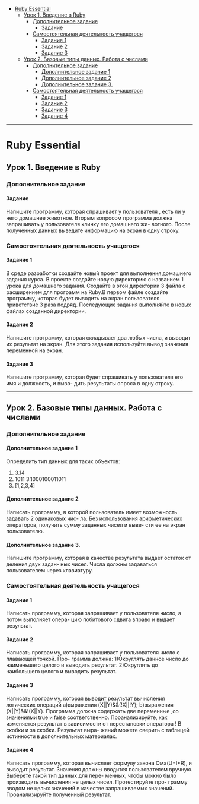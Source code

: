 - [Ruby Essential](#ruby-essential)
  - [Урок 1. Введение в Ruby](#урок-1-введение-в-ruby)
    - [Дополнительное задание](#дополнительное-задание)
      - [Задание](#задание)
    - [Самостоятельная деятельность учащегося](#самостоятельная-деятельность-учащегося)
      - [Задание 1](#задание-1)
      - [Задание 2](#задание-2)
      - [Задание 3](#задание-3)
  - [Урок 2. Базовые типы данных. Работа с числами](#урок-2-базовые-типы-данных-работа-с-числами)
    - [Дополнительное задание](#дополнительное-задание-1)
      - [Дополнительное задание 1](#дополнительное-задание-1)
      - [Дополнительное задание 2](#дополнительное-задание-2)
      - [Дополнительное задание 3.](#дополнительное-задание-3)
    - [Самостоятельная деятельность учащегося](#самостоятельная-деятельность-учащегося-1)
      - [Задание 1](#задание-1-1)
      - [Задание 2](#задание-2-1)
      - [Задание 3](#задание-3-1)
      - [Задание 4](#задание-4)
***
# Ruby Essential 
## Урок 1. Введение в Ruby
### Дополнительное задание
#### Задание 
Напишите программу, которая спрашивает у пользователя , есть ли у него домашнее животное. 
Вторым вопросом программа должна запрашивать у пользователя кличку его домашнего жи-
вотного. После полученных данных выведите информацию на экран в одну строку. 
### Самостоятельная деятельность учащегося 
#### Задание 1 
В среде разработки создайте новый проект для выполнения домашнего задания курса. 
В проекте создайте новую директорию с названием 1 урока для домашнего задания. Создайте 
в этой директории 3 файла с расширением для программ на Ruby.В первом файле создайте 
программу, которая будет выводить на экран пользователя приветствие 3 раза подряд. 
Последующие задания выполняйте в новых файлах созданной директории. 
#### Задание 2 
Напишите программу, которая складывает два любых числа, и выводит их результат на экран. 
Для этого задания используйте вывод значения переменной на экран. 
#### Задание 3 
Напишите программу, которая будет спрашивать у пользователя его имя и должность, и выво-
дить результаты опроса в одну строку.
***
## Урок 2. Базовые типы данных. Работа с числами  
### Дополнительное задание
#### Дополнительное задание 1 
Определить тип данных для таких объектов: 
1. 3.14
2. 1011
3.1000100011011
4. [1,2,3,4]
#### Дополнительное задание 2 
Написать программу, в которой пользователь имеет возможность задавать 2 одинаковых чис-
ла. Без использования арифметических операторов, получить сумму заданных чисел и выве-
сти ее на экран пользователю. 
#### Дополнительное задание 3. 
Напишите программу, которая в качестве результата выдает остаток от деления двух задан-
ных чисел. Числа должны задаваться пользователем через клавиатуру. 
### Самостоятельная деятельность учащегося 
#### Задание 1 
Написать программу, которая запрашивает у пользователя число, а потом выполняет опера-
цию побитового сдвига вправо и выдает результат. 
#### Задание 2 
Написать программу, которая запрашивает у пользователя число с плавающей точкой. Про-
грамма должна: 
1)Округлять данное число до наименьшего целого и выводить результат.
2)Округлять до наибольшего целого и выводить результат.
#### Задание 3 
Написать программу, которая выводит результат вычисления логических операций 
a)выражения (X||Y)&&(!X||!Y); b)выражения (X||Y)&&!(X||Y). Программа должна содержать две
переменные ,со значениями true и false соответственно. Проанализируйте, как изменяется
результат в зависимости от перестановки оператора ! В скобки и за скобки. Результат выра-
жений можете сверить с таблицей истинности в дополнительных материалах.
#### Задание 4 
Написать программу, которая вычисляет формулу закона Ома(U=I*R), и выводит результат. 
Значения должны вводится пользователем вручную. Выберете такой тип данных для пере-
менных, чтобы можно было производить вычисления не целых чисел. Протестируйте про-
грамму вводом не целых значений в качестве запрашиваемых значений. Проанализируйте 
полученный результат. 
